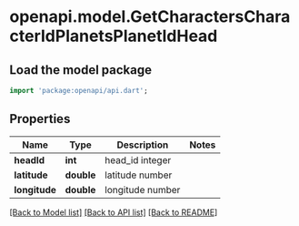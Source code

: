 # openapi.model.GetCharactersCharacterIdPlanetsPlanetIdHead

## Load the model package
```dart
import 'package:openapi/api.dart';
```

## Properties
Name | Type | Description | Notes
------------ | ------------- | ------------- | -------------
**headId** | **int** | head_id integer | 
**latitude** | **double** | latitude number | 
**longitude** | **double** | longitude number | 

[[Back to Model list]](../README.md#documentation-for-models) [[Back to API list]](../README.md#documentation-for-api-endpoints) [[Back to README]](../README.md)


